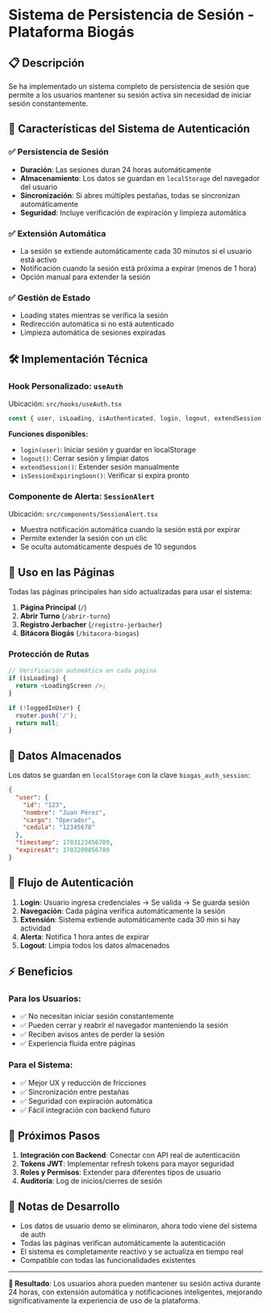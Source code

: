 # Sistema de Persistencia de Sesión - Plataforma Biogás

## 📋 Descripción

Se ha implementado un sistema completo de persistencia de sesión que permite a los usuarios mantener su sesión activa sin necesidad de iniciar sesión constantemente.

## 🔐 Características del Sistema de Autenticación

### ✅ **Persistencia de Sesión**
- **Duración**: Las sesiones duran 24 horas automáticamente
- **Almacenamiento**: Los datos se guardan en `localStorage` del navegador del usuario
- **Sincronización**: Si abres múltiples pestañas, todas se sincronizan automáticamente
- **Seguridad**: Incluye verificación de expiración y limpieza automática

### ✅ **Extensión Automática**
- La sesión se extiende automáticamente cada 30 minutos si el usuario está activo
- Notificación cuando la sesión está próxima a expirar (menos de 1 hora)
- Opción manual para extender la sesión

### ✅ **Gestión de Estado**
- Loading states mientras se verifica la sesión
- Redirección automática si no está autenticado
- Limpieza automática de sesiones expiradas

## 🛠️ Implementación Técnica

### **Hook Personalizado: `useAuth`**
Ubicación: `src/hooks/useAuth.tsx`

```typescript
const { user, isLoading, isAuthenticated, login, logout, extendSession } = useAuth();
```

**Funciones disponibles:**
- `login(user)`: Iniciar sesión y guardar en localStorage
- `logout()`: Cerrar sesión y limpiar datos
- `extendSession()`: Extender sesión manualmente
- `isSessionExpiringSoon()`: Verificar si expira pronto

### **Componente de Alerta: `SessionAlert`**
Ubicación: `src/components/SessionAlert.tsx`

- Muestra notificación automática cuando la sesión está por expirar
- Permite extender la sesión con un clic
- Se oculta automáticamente después de 10 segundos

## 📱 Uso en las Páginas

Todas las páginas principales han sido actualizadas para usar el sistema:

1. **Página Principal** (`/`)
2. **Abrir Turno** (`/abrir-turno`)
3. **Registro Jerbacher** (`/registro-jerbacher`)
4. **Bitácora Biogás** (`/bitacora-biogas`)

### **Protección de Rutas**
```typescript
// Verificación automática en cada página
if (isLoading) {
  return <LoadingScreen />;
}

if (!loggedInUser) {
  router.push('/');
  return null;
}
```

## 💾 Datos Almacenados

Los datos se guardan en `localStorage` con la clave `biogas_auth_session`:

```json
{
  "user": {
    "id": "123",
    "nombre": "Juan Pérez",
    "cargo": "Operador",
    "cedula": "12345678"
  },
  "timestamp": 1703123456789,
  "expiresAt": 1703209856789
}
```

## 🔄 Flujo de Autenticación

1. **Login**: Usuario ingresa credenciales → Se valida → Se guarda sesión
2. **Navegación**: Cada página verifica automáticamente la sesión
3. **Extensión**: Sistema extiende automáticamente cada 30 min si hay actividad
4. **Alerta**: Notifica 1 hora antes de expirar
5. **Logout**: Limpia todos los datos almacenados

## ⚡ Beneficios

### **Para los Usuarios:**
- ✅ No necesitan iniciar sesión constantemente
- ✅ Pueden cerrar y reabrir el navegador manteniendo la sesión
- ✅ Reciben avisos antes de perder la sesión
- ✅ Experiencia fluida entre páginas

### **Para el Sistema:**
- ✅ Mejor UX y reducción de fricciones
- ✅ Sincronización entre pestañas
- ✅ Seguridad con expiración automática
- ✅ Fácil integración con backend futuro

## 🚀 Próximos Pasos

1. **Integración con Backend**: Conectar con API real de autenticación
2. **Tokens JWT**: Implementar refresh tokens para mayor seguridad
3. **Roles y Permisos**: Extender para diferentes tipos de usuario
4. **Auditoría**: Log de inicios/cierres de sesión

## 📝 Notas de Desarrollo

- Los datos de usuario demo se eliminaron, ahora todo viene del sistema de auth
- Todas las páginas verifican automáticamente la autenticación
- El sistema es completamente reactivo y se actualiza en tiempo real
- Compatible con todas las funcionalidades existentes

---

**🎯 Resultado**: Los usuarios ahora pueden mantener su sesión activa durante 24 horas, con extensión automática y notificaciones inteligentes, mejorando significativamente la experiencia de uso de la plataforma.
